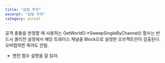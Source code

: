 ```yaml
---
title: "삽질 주의"
excerpt: "삽질 주의"
category: unreal
---
```


공격 충돌을 판정할 때 사용하는 GetWorld()->SweepSingleByChannel() 함수는 반드시 콜리전 설정에서 해당 트레이스 채널을 Block으로 설정한 오브젝트만이 검출된다. 오버랩하면 죽어도 안됨.

* 엔진 함수 설명을 잘 읽자.


<!--stackedit_data:
eyJoaXN0b3J5IjpbLTM5NzgwODQ2MV19
-->